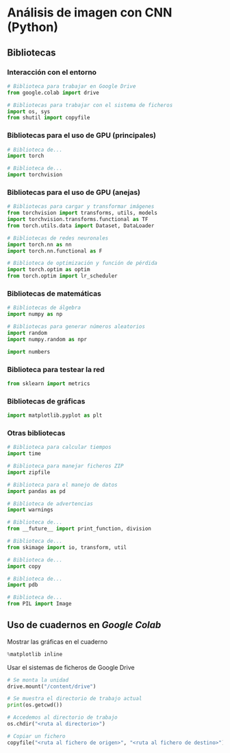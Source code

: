Análisis de imagen con CNN (Python)
===================================



## Bibliotecas

### Interacción con el entorno
```Python
# Biblioteca para trabajar en Google Drive
from google.colab import drive

# Bibliotecas para trabajar con el sistema de ficheros
import os, sys
from shutil import copyfile
```

### Bibliotecas para el uso de GPU (principales)

```Python
# Biblioteca de...
import torch

# Biblioteca de...
import torchvision
```

### Bibliotecas para el uso de GPU (anejas)

```Python
# Bibliotecas para cargar y transformar imágenes
from torchvision import transforms, utils, models
import torchvision.transforms.functional as TF
from torch.utils.data import Dataset, DataLoader

# Bibliotecas de redes neuronales
import torch.nn as nn
import torch.nn.functional as F

# Biblioteca de optimización y función de pérdida
import torch.optim as optim
from torch.optim import lr_scheduler
```

### Bibliotecas de matemáticas

```Python
# Bibliotecas de álgebra
import numpy as np

# Bibliotecas para generar números aleatorios
import random
import numpy.random as npr

import numbers
```

### Biblioteca para testear la red

```Python
from sklearn import metrics
```

### Bibliotecas de gráficas

```Python
import matplotlib.pyplot as plt
```

### Otras bibliotecas

```Python
# Biblioteca para calcular tiempos
import time

# Biblioteca para manejar ficheros ZIP
import zipfile

# Biblioteca para el manejo de datos
import pandas as pd

# Biblioteca de advertencias
import warnings

# Biblioteca de...
from __future__ import print_function, division

# Biblioteca de...
from skimage import io, transform, util

# Biblioteca de...
import copy

# Biblioteca de...
import pdb

# Biblioteca de...
from PIL import Image
```



## Uso de cuadernos en *Google Colab*

Mostrar las gráficas en el cuaderno

```Python
%matplotlib inline
```

Usar el sistemas de ficheros de Google Drive

```Python
# Se monta la unidad
drive.mount("/content/drive")

# Se muestra el directorio de trabajo actual
print(os.getcwd())

# Accedemos al directorio de trabajo
os.chdir("<ruta al directorio>")

# Copiar un fichero
copyfile("<ruta al fichero de origen>", "<ruta al fichero de destino>")
```